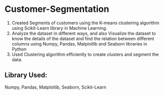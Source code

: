 # Customer-Segmentation
1) Created Segments of customers using the K-means clustering algorithm using Scikit-Learn library in Machine Learning.
2) Analyze the dataset in different ways, and also Visualize the dataset to know the details of the dataset and find the relation between different columns using Numpy, Pandas, Matplotlib and Seaborn libraries in Python
3) Used Clustering algorithm efficiently to create clusters and segment the data.


## Library Used:

Numpy, Pandas, Matplotlib, Seaborn, Scikit-Learn
